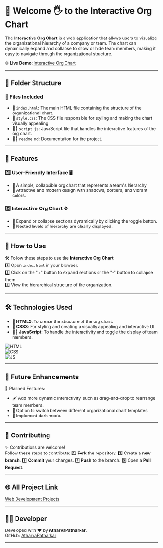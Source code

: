 # 🧮 Welcome 🖐 to the Interactive Org Chart

The **Interactive Org Chart** is a web application that allows users to visualize the organizational hierarchy of a company or team. The chart can dynamically expand and collapse to show or hide team members, making it easy to navigate through the organizational structure.

🌐 **Live Demo**: [Interactive Org Chart](https://atharvapatharkar.github.io/web-development-projects/Interactive%20Org%20Chart/index.html) 

---

## 📂 Folder Structure

### 🔸 Files Included
- 📄 `index.html`: The main HTML file containing the structure of the organizational chart.
- 🎨 `style.css`: The CSS file responsible for styling and making the chart visually appealing.
- 🧑‍💻 `script.js`: JavaScript file that handles the interactive features of the org chart.
- 🧑‍💻 `readme.md`: Documentation for the project.

---

## 🌟 Features

### 1️⃣ **User-Friendly Interface** 🖥️  
   - 📝 A simple, collapsible org chart that represents a team's hierarchy.  
   - 🎨 Attractive and modern design with shadows, borders, and vibrant colors.

### 2️⃣ **Interactive Org Chart** ⚙️  
   - 🔄 Expand or collapse sections dynamically by clicking the toggle button.  
   - 📐 Nested levels of hierarchy are clearly displayed.

---

## 🚀 How to Use

🛠️ Follow these steps to use the **Interactive Org Chart**:  
1️⃣ Open `index.html` in your browser.  
2️⃣ Click on the "+" button to expand sections or the "-" button to collapse them.  
3️⃣ View the hierarchical structure of the organization.

---

## 🛠️ Technologies Used

- 📄 **HTML5**: To create the structure of the org chart.  
- 🎨 **CSS3**: For styling and creating a visually appealing and interactive UI.  
- 🧑‍💻 **JavaScript**: To handle the interactivity and toggle the display of team members.

![HTML](https://img.shields.io/badge/html5%20-%23E34F26.svg?&style=for-the-badge&logo=html5&logoColor=white)  
![CSS](https://img.shields.io/badge/css3%20-%231572B6.svg?&style=for-the-badge&logo=css3&logoColor=white)  
![JS](https://img.shields.io/badge/javascript%20-%23323330.svg?&style=for-the-badge&logo=javascript&logoColor=%23F7DF1E)

---

## 🔮 Future Enhancements

📌 Planned Features:  
- 🖋️ Add more dynamic interactivity, such as drag-and-drop to rearrange team members.  
- 🏢 Option to switch between different organizational chart templates.  
- 🌙 Implement dark mode.

---


## 🤝 Contributing

✨ Contributions are welcome!  
Follow these steps to contribute:
1️⃣ **Fork** the repository.
2️⃣ Create a **new branch**.
3️⃣ **Commit** your changes.
4️⃣ **Push** to the branch.
5️⃣ Open a **Pull Request**.

---

## 🌐 All Project Link

[Web Development Projects](https://atharvapatharkar.github.io/web-development-projects/)

---

## 🧑‍💻 Developer

Developed with ❤️ by **AtharvaPatharkar**.  
GitHub: [AtharvaPatharkar](https://github.com/AtharvaPatharkar)

---